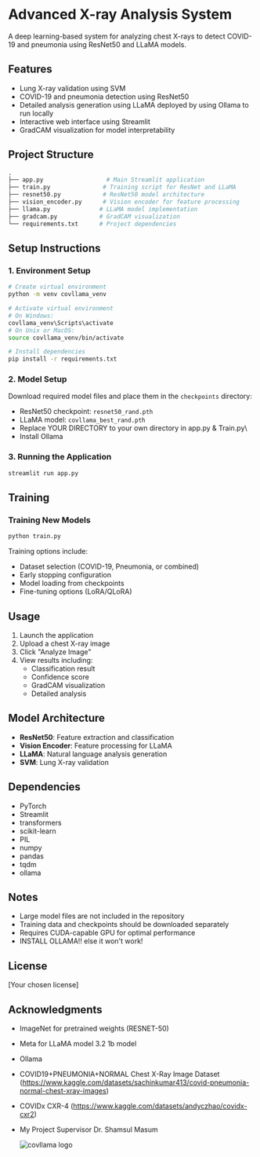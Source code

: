 # Advanced X-ray Analysis System

A deep learning-based system for analyzing chest X-rays to detect COVID-19 and pneumonia using ResNet50 and LLaMA models.

## Features
- Lung X-ray validation using SVM
- COVID-19 and pneumonia detection using ResNet50
- Detailed analysis generation using LLaMA deployed by using Ollama to run locally
- Interactive web interface using Streamlit
- GradCAM visualization for model interpretability

## Project Structure
```python
.
├── app.py                  # Main Streamlit application
├── train.py               # Training script for ResNet and LLaMA
├── resnet50.py            # ResNet50 model architecture
├── vision_encoder.py      # Vision encoder for feature processing
├── llama.py              # LLaMA model implementation
├── gradcam.py            # GradCAM visualization
└── requirements.txt      # Project dependencies
```

## Setup Instructions

### 1. Environment Setup
```bash
# Create virtual environment
python -m venv covllama_venv

# Activate virtual environment
# On Windows:
covllama_venv\Scripts\activate
# On Unix or MacOS:
source covllama_venv/bin/activate

# Install dependencies
pip install -r requirements.txt

```

### 2. Model Setup
Download required model files and place them in the `checkpoints` directory:
- ResNet50 checkpoint: `resnet50_rand.pth`
- LLaMA model: `covllama_best_rand.pth`
- Replace YOUR DIRECTORY to your own directory in app.py & Train.py\
- Install Ollama 

### 3. Running the Application
```bash
streamlit run app.py
```

## Training

### Training New Models
```bash
python train.py
```
Training options include:
- Dataset selection (COVID-19, Pneumonia, or combined)
- Early stopping configuration
- Model loading from checkpoints
- Fine-tuning options (LoRA/QLoRA)

## Usage
1. Launch the application
2. Upload a chest X-ray image
3. Click "Analyze Image"
4. View results including:
   - Classification result
   - Confidence score
   - GradCAM visualization
   - Detailed analysis

## Model Architecture
- **ResNet50**: Feature extraction and classification
- **Vision Encoder**: Feature processing for LLaMA
- **LLaMA**: Natural language analysis generation
- **SVM**: Lung X-ray validation

## Dependencies
- PyTorch
- Streamlit
- transformers
- scikit-learn
- PIL
- numpy
- pandas
- tqdm
- ollama

## Notes
- Large model files are not included in the repository
- Training data and checkpoints should be downloaded separately
- Requires CUDA-capable GPU for optimal performance
- INSTALL OLLAMA!! else it won't work!

## License
[Your chosen license]

## Acknowledgments
- ImageNet for pretrained weights (RESNET-50)
- Meta for LLaMA model 3.2 1b model
- Ollama
- COVID19+PNEUMONIA+NORMAL Chest X-Ray Image Dataset (https://www.kaggle.com/datasets/sachinkumar413/covid-pneumonia-normal-chest-xray-images)
- COVIDx CXR-4 (https://www.kaggle.com/datasets/andyczhao/covidx-cxr2)
- My Project Supervisor Dr. Shamsul Masum

  ![covllama logo](https://github.com/user-attachments/assets/19e1fdf3-de89-481e-af34-d15133a5983d)
